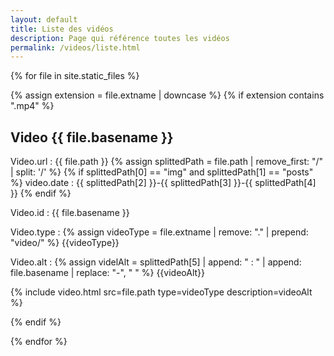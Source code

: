 ```yaml
---
layout: default
title: Liste des vidéos
description: Page qui référence toutes les vidéos 
permalink: /videos/liste.html
---
```


{% for file in site.static_files %}

{% assign extension = file.extname | downcase %}
{% if extension contains ".mp4" %}
    
## Video {{ file.basename }}

Video.url : {{ file.path }}
{% assign splittedPath = file.path | remove_first: "/" | split: '/' %}
{% if splittedPath[0] == "img" and splittedPath[1] == "posts" %}
video.date : {{ splittedPath[2] }}-{{ splittedPath[3] }}-{{ splittedPath[4] }}
{% endif %}

Video.id : {{ file.basename }}

Video.type : {% assign videoType =  file.extname | remove: "." | prepend: "video/" %} {{videoType}}

Video.alt : {% assign videlAlt = splittedPath[5] | append: " : "  | append: file.basename | replace: "-", " " %} {{videoAlt}}

{% include video.html src=file.path type=videoType description=videoAlt %}
  
{% endif %}

{% endfor %}

